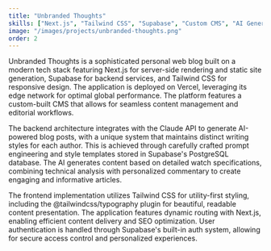```yaml
---
title: "Unbranded Thoughts"
skills: ["Next.js", "Tailwind CSS", "Supabase", "Custom CMS", "AI Generated Content", "Branding"]
image: "/images/projects/unbranded-thoughts.png"
order: 2
---
```


Unbranded Thoughts is a sophisticated personal web blog built on a modern tech stack featuring Next.js for server-side rendering and static site generation, Supabase for backend services, and Tailwind CSS for responsive design. The application is deployed on Vercel, leveraging its edge network for optimal global performance. The platform features a custom-built CMS that allows for seamless content management and editorial workflows.

The backend architecture integrates with the Claude API to generate AI-powered blog posts, with a unique system that maintains distinct writing styles for each author. This is achieved through carefully crafted prompt engineering and style templates stored in Supabase's PostgreSQL database. The AI generates content based on detailed watch specifications, combining technical analysis with personalized commentary to create engaging and informative articles.

The frontend implementation utilizes Tailwind CSS for utility-first styling, including the @tailwindcss/typography plugin for beautiful, readable content presentation. The application features dynamic routing with Next.js, enabling efficient content delivery and SEO optimization. User authentication is handled through Supabase's built-in auth system, allowing for secure access control and personalized experiences.